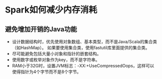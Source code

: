# Spark如何减少内存消耗
## 避免增加开销的Java功能
-  设计数据结构时，优先使用对象数组、基本类型，而不是Java/Scala的集合类（如HashMap）。
如果要使用集合类，使用fastutil库里面提供的集合类。
- 尽可能避免包括大量小对象和指针的嵌套结构。
- 使用数字或枚举对象作为key，而不是字符串。
- RAM小于32G时，设置JVM标志：-XX:+UseCompressedOops，这样可以使得指针为4个字节而不是8个字节。
